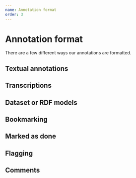 ```yaml
---
name: Annotation format
order: 3
---
```


# Annotation format

There are a few different ways our annotations are formatted.

## Textual annotations

## Transcriptions

## Dataset or RDF models

## Bookmarking

## Marked as done

## Flagging

## Comments
